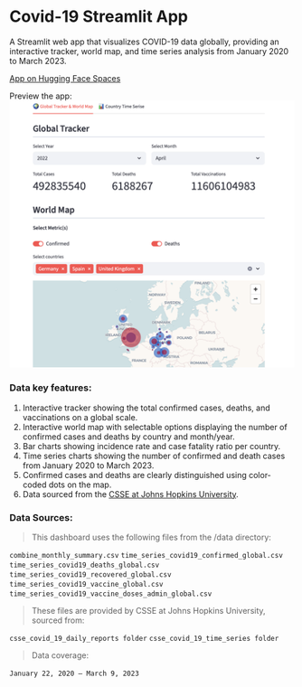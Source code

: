 # Covid-19 Streamlit App

A Streamlit web app that visualizes COVID-19 data globally, providing an interactive tracker, world map, and time series analysis from  January 2020 to March 2023.
 
[App on Hugging Face Spaces](https://huggingface.co/spaces/Bei007/Covid-19-dashboard) 

Preview the app: ![preview](streamlit_app_preview.png) 



### Data key features:

1. Interactive tracker showing the total confirmed cases, deaths, and vaccinations on a global scale.
2. Interactive world map with selectable options displaying the number of confirmed cases and deaths by country and month/year.
3. Bar charts showing incidence rate and case fatality ratio per country.
4. Time series charts showing the number of confirmed and death cases from January 2020 to March 2023.
5. Confirmed cases and deaths are clearly distinguished using color-coded dots on the map.
6. Data sourced from the [CSSE at Johns Hopkins University](https://github.com/CSSEGISandData/COVID-19/tree/master/csse_covid_19_data).

### Data Sources:

> This dashboard uses the following files from the /data directory:

`combine_monthly_summary.csv`
`time_series_covid19_confirmed_global.csv`
`time_series_covid19_deaths_global.csv`
`time_series_covid19_recovered_global.csv`
`time_series_covid19_vaccine_global.csv`
`time_series_covid19_vaccine_doses_admin_global.csv`

> These files are provided by CSSE at Johns Hopkins University, sourced from:

`csse_covid_19_daily_reports folder`
`csse_covid_19_time_series folder`

> Data coverage:
> 
`January 22, 2020 – March 9, 2023`
